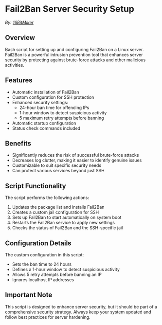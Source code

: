 # Fail2Ban Server Security Setup

*By: [16BitMiker](https://github.com/16BitMiker)* 

## Overview

Bash script for setting up and configuring Fail2Ban on a Linux server. Fail2Ban is a powerful intrusion prevention tool that enhances server security by protecting against brute-force attacks and other malicious activities.

## Features

- Automatic installation of Fail2Ban
- Custom configuration for SSH protection
- Enhanced security settings:
  - 24-hour ban time for offending IPs
  - 1-hour window to detect suspicious activity
  - 5 maximum retry attempts before banning
- Automatic startup configuration
- Status check commands included

## Benefits

- Significantly reduces the risk of successful brute-force attacks
- Decreases log clutter, making it easier to identify genuine issues
- Customizable to suit specific security needs
- Can protect various services beyond just SSH

## Script Functionality

The script performs the following actions:

1. Updates the package list and installs Fail2Ban
2. Creates a custom jail configuration for SSH
3. Sets up Fail2Ban to start automatically on system boot
4. Restarts the Fail2Ban service to apply new settings
5. Checks the status of Fail2Ban and the SSH-specific jail

## Configuration Details

The custom configuration in this script:

- Sets the ban time to 24 hours
- Defines a 1-hour window to detect suspicious activity
- Allows 5 retry attempts before banning an IP
- Ignores localhost IP addresses

## Important Note

This script is designed to enhance server security, but it should be part of a comprehensive security strategy. Always keep your system updated and follow best practices for server hardening.

